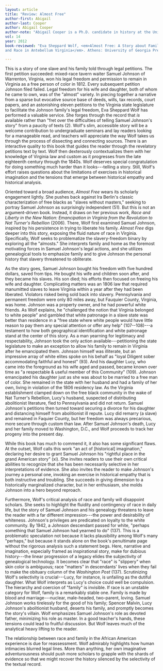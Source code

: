 ```yaml
---
layout: article
title: "Review: Almost Free"
author-first: Abigail
author-last: Cooper
author: Abigail Cooper
author-note: "Abigail Cooper is a Ph.D. candidate in history at the University of Pennsylvania."
vol: 14
year: 2012
book-reviewed: "Eva Sheppard Wolf, <em>Almost Free: A Story about Family
and Race in Antebellum Virginia</em>. Athens: University of Georgia Press, 2012. 192 pp. ISBN 978-0-8203-3230-7."

---
```



This is a story of one slave and his family told through legal
petitions. The first petition succeeded: mixed-race tavern waiter Samuel
Johnson of Warrenton, Virginia, won his legal freedom and permission to
remain in Virginia as a free person of color in 1812. Every subsequent
petition Johnson filed failed. Legal freedom for his wife and daughter,
both of whom he came to own, was of the "almost" variety. In piecing
together a narrative from a sparse but evocative source base of deeds,
wills, tax records, court papers, and an astonishing eleven petitions to
the Virginia state legislature to facilitate the Johnson family's legal
freedom, Eva Sheppard Wolf has performed a valuable service. She forges
through the record that *is* available rather than "fret over the
difficulties of telling Samuel Johnson's story" from a paucity of texts
(2). Wolf's slim, accessible story will be a welcome contribution to
undergraduate seminars and lay readers looking for a manageable read,
and teachers will appreciate the way Wolf takes us through the process
of dissecting and connecting sources. There is an interactive quality to
this book that guides the reader through the revelatory petitions text
by text. Wolf then dexterously contextualizes them with her knowledge of
Virginia law and custom as it progresses from the late eighteenth
century through the 1840s. Wolf deserves special congratulation for
doing something much harder than it looks---telling a story. Still, Wolf's
effort raises questions about the limitations of exercises in historical
imagination and the tensions that emerge between historical empathy and
historical analysis.

Oriented toward a broad audience, *Almost Free* wears its scholarly
engagement lightly. She pushes back against Ira Berlin's classic
characterization of free blacks as "slaves without masters," seeking to
portray Samuel Johnson as surprisingly independent (51). But this is not
an argument-driven book. Instead, it draws on her previous work, *Race
and Liberty in the New Nation: Emancipation in Virginia from the
Revolution to Nat Turner's Rebellion* (2006). There, Wolf first examined
Samuel Johnson, inspired by his persistence in trying to liberate his
family. *Almost Free* digs deeper into this story, exposing the fluid
nature of race in Virginia. Specifically, Wolf seeks to problematize the
slavery-freedom binary by exploring all the "almosts." She interprets
family and home as the foremost motivating forces in Samuel Johnson's
legal actions, and she utilizes genealogical tools to emphasize family
and to give Johnson the personal history that slavery threatened to
obliterate.

As the story goes, Samuel Johnson bought his freedom with five hundred
dollars, saved from tips. He bought his wife and children soon after,
and they became his slaves. His son died; his efforts then focused on
freeing his wife and daughter. Complicating matters was an 1806 law that
required manumitted slaves to leave Virginia within a year after they
had been liberated. Violators risked being sold back into slavery.
Pennsylvania and permanent freedom were only 80 miles away, but Fauquier
County, Virginia, was home. Johnson was a property owner, and he had
powerful white friends. As Wolf explains, he "challenged the notion that
Virginia belonged to white people" and gambled that white patronage in a
slave state was better than residence in a "free state where white
people would have little reason to pay them any special attention or
offer any help" (107--108)---a testament to how both geographical
identification and white patronage stand at the center of this story. As
a man yearning for legitimacy and respectability, Johnson took the only
action available---petitioning the state legislature to make an exception
to allow his family to remain in Virginia after he emancipated them.
Johnson himself was illiterate, but an impressive array of white elites
spoke on his behalf as "loyal Diligent sober accommodating faithful and
honest" (93). And his daughter Lucy, who came into the foreground as his
wife aged and passed, became known over time as "a respectable & useful
member of this Community" (109). Johnson emancipated his daughter just
as she was about to be married to a free man of color. She remained in
the state with her husband and had a family of her own, living in
violation of the 1806 residency law. As the Virginia establishment
clamped down on the free black community in the wake of Nat Turner's
Rebellion, Lucy's husband, suspected of distributing abolitionist
literature, fled to Pennsylvania and did not return. Samuel Johnson's
petitions then turned toward securing a divorce for his daughter and
distancing himself from abolitionist ill repute. Lucy did remarry (a
slave) and remained in Faquier County, but her freedom was always
precarious, more secure through custom than law. After Samuel Johnson's
death, Lucy and her family moved to Washington, D.C., and Wolf proceeds
to track her progeny into the present day.

While this book has much to commend it, it also has some significant
flaws. At the outset, Wolf calls this work "an act of \[historical\]
imagination," declaring her desire to grant Samuel Johnson his "rightful
place in the grand American story" (xi). She invites readers to use
their own critical abilities to recognize that she has been necessarily
selective in her interpretations of evidence. She also invites the
reader to make Johnson's journey a personal one, invoking an exercise in
historical empathy that is both instructive and troubling. She succeeds
in giving dimension to a historically marginalized character, but in her
enthusiasm, she molds Johnson into a hero beyond reproach.

Furthermore, Wolf's critical analysis of race and family will disappoint
scholars. She seeks to highlight the fluidity and contingency of race in
daily life, but the story of Samuel Johnson and his genealogy threatens
to leave the reader with a far different impression---the power and
desirability of whiteness. Johnson's privileges are predicated on
loyalty to the white community. By 1942, a Johnson descendant passed for
white, "perhaps something that Samuel Johnson had yearned to do" (137).
This is a problematic speculation not because it lacks plausibility
among Wolf's many "perhaps," but because it stands alone on the book's
penultimate page without the rigorous analysis such a statement begs.
Here, narrative and imagination, especially framed as inspirational
story, make for dubious history---the linear progression of a legacy
elides the subjectivity of genealogical technology. It becomes clear
that "race" is "slippery" when skin color is ambiguous; race "matters"
in descendants' lives when they fail to make the obituary column of the
*Washington Post* (137). Scrutinizing Wolf's selectivity is crucial---Lucy,
for instance, is unfailing as the dutiful daughter. What Wolf interprets
as Lucy's choice could well be compulsion. The hierarchy and coercion of
"family" is invisible. If race is an unstable category for Wolf, family
is a remarkably stable one. Family is made by blood and
marriage---nuclear, male-headed, two-parent, loving. Samuel Johnson works
tirelessly for the good of his family; Spencer Malvin, Lucy Johnson's
abolitionist husband, deserts his family, and promptly becomes the
story's villain. Wolf emphasizes Samuel Johnson's role as devoted
father, minimizing his role as master. In a good teacher's hands, these
tensions could lead to fruitful discussion. But Wolf leaves much of the
analytical heavy lifting to the reader.

The relationship between race and family in the African American
experience is due for reassessment. Wolf admirably highlights how human
intimacies blurred legal lines. More than anything, her own imaginative
adventurousness should push more scholars to grapple with the shards of
evidence so that we might recover the history silenced by the
selectivity of the textual record.
